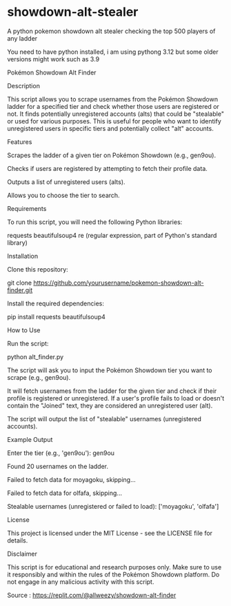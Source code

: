 # showdown-alt-stealer
A python pokemon showdown alt stealer checking the top 500 players of any ladder

You need to have python installed, i am using pythong 3.12 but some older versions might work such as 3.9

Pokémon Showdown Alt Finder

Description

This script allows you to scrape usernames from the Pokémon Showdown ladder for a specified tier and check whether those users are registered or not. It finds potentially unregistered accounts (alts) that could be "stealable" or used for various purposes. This is useful for people who want to identify unregistered users in specific tiers and potentially collect "alt" accounts.

Features

Scrapes the ladder of a given tier on Pokémon Showdown (e.g., gen9ou).

Checks if users are registered by attempting to fetch their profile data.

Outputs a list of unregistered users (alts).

Allows you to choose the tier to search.

Requirements

To run this script, you will need the following Python libraries:

requests
beautifulsoup4
re (regular expression, part of Python's standard library)

Installation

Clone this repository:

git clone https://github.com/yourusername/pokemon-showdown-alt-finder.git

Install the required dependencies:

pip install requests beautifulsoup4

How to Use

Run the script:

python alt_finder.py

The script will ask you to input the Pokémon Showdown tier you want to scrape (e.g., gen9ou).

It will fetch usernames from the ladder for the given tier and check if their profile is registered or unregistered. If a user's profile fails to load or doesn't contain the "Joined" text, they are considered an unregistered user (alt).

The script will output the list of "stealable" usernames (unregistered accounts).

Example Output

Enter the tier (e.g., 'gen9ou'): gen9ou

Found 20 usernames on the ladder.

Failed to fetch data for moyagoku, skipping...

Failed to fetch data for olfafa, skipping...

Stealable usernames (unregistered or failed to load): ['moyagoku', 'olfafa']

License

This project is licensed under the MIT License - see the LICENSE file for details.

Disclaimer

This script is for educational and research purposes only. Make sure to use it responsibly and within the rules of the Pokémon Showdown platform. Do not engage in any malicious activity with this script.

Source : https://replit.com/@allweezy/showdown-alt-finder 
